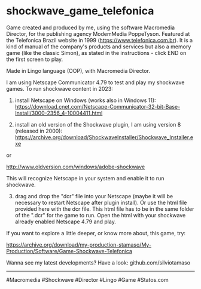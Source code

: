# shockwave_game_telefonica

Game created and produced by me, using the software Macromedia Director, for the publishing agency ModemMedia PoppeTyson. Featured at the Telefonica Brazil website in 1999 (https://www.telefonica.com.br). It is a kind of manual of the company's products and services but also a memory game (like the classic Simon), as stated in the instructions - click END on the first screen to play.

Made in Lingo language (OOP), with Macromedia Director.

I am using Netscape Communicator 4.79 to test and play my shockwave games. To run shockwave content in 2023:

1) install Netscape on Windows (works also in Windows 11):
https://download.cnet.com/Netscape-Communicator-32-bit-Base-Install/3000-2356_4-10004411.html

2) install an old version of the Shockwave plugin, I am using version 8 (released in 2000):
https://archive.org/download/ShockwaveInstaller/Shockwave_Installer.exe

or

http://www.oldversion.com/windows/adobe-shockwave

This will recognize Netscape in your system and enable it to run shockwave.

3) drag and drop the "dcr" file into your Netscape (maybe it will be necessary to restart Netscape after plugin install). Or use the html file provided here with the dcr file. This html file has to be in the same folder of the ".dcr" for the game to run. Open the html with your shockwave already enabled Netscape 4.79 and play.

If you want to explore a little deeper, or know more about, this game, try:

https://archive.org/download/my-production-stamaso/My-Production/Software/Game-Shockwave-Telefonica

Wanna see my latest developments? Have a look: github.com/silviotamaso

* * * * *

#Macromedia #Shockwave #Director #Lingo #Game #Statos.com
